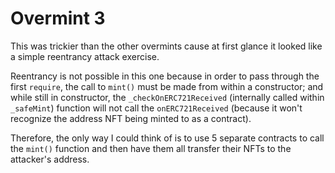 # Overmint 3

This was trickier than the other overmints cause at first glance it looked like a simple reentrancy attack exercise.

Reentrancy is not possible in this one because in order to pass through the first `require`, the call to `mint()` must be made from within a constructor; and while still in constructor, the `_checkOnERC721Received` (internally called within `_safeMint`) function will not call the `onERC721Received` (because it won't recognize the address NFT being minted to as a contract).

Therefore, the only way I could think of is to use 5 separate contracts to call the `mint()` function and then have them all transfer their NFTs to the attacker's address.
